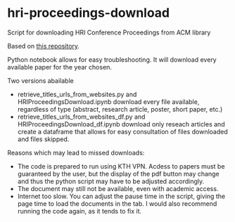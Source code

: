 # hri-proceedings-download
Script for downloading HRI Conference Proceedings from ACM library



Based on [this repository](https://github.com/seanywang0408/Crawling-CV-Conference-Papers.git).

Python notebook allows for easy troubleshooting. It will download every available paper for the year chosen. 

Two versions abailable
- retrieve_titles_urls_from_websites.py and HRIProceedingsDownload.ipynb download every file available, regardless of type (abstract, research article, poster, short paper, etc.)
- retrieve_titles_urls_from_websites_df.py and HRIProceedingsDownload_df.ipynb download only reseach articles and create a dataframe that allows for easy consultation of files downloaded and files skipped.

Reasons which may lead to missed downloads:

* The code is prepared to run using KTH VPN. Acdess to papers must be guaranteed by the user, but the display of the pdf button may change and thus the python script may have to be adjusted accordingly. 
* The document may still not be available, even with academic access. 
* Internet too slow. You can adjust the pause time in the script, giving the page time to load the documents in the tab. I would also recommend running the code again, as it tends to fix it.

